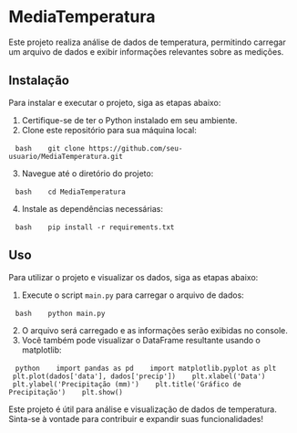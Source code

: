 # MediaTemperatura

Este projeto realiza análise de dados de temperatura, permitindo carregar um arquivo de dados e exibir informações relevantes sobre as medições.

## Instalação

Para instalar e executar o projeto, siga as etapas abaixo:

1. Certifique-se de ter o Python instalado em seu ambiente.
2. Clone este repositório para sua máquina local:

   ```bash
   git clone https://github.com/seu-usuario/MediaTemperatura.git
   ```

3. Navegue até o diretório do projeto:

   ```bash
   cd MediaTemperatura
   ```

4. Instale as dependências necessárias:

   ```bash
   pip install -r requirements.txt
   ```

## Uso

Para utilizar o projeto e visualizar os dados, siga as etapas abaixo:

1. Execute o script `main.py` para carregar o arquivo de dados:

   ```bash
   python main.py
   ```

2. O arquivo será carregado e as informações serão exibidas no console.
3. Você também pode visualizar o DataFrame resultante usando o matplotlib:

   `python
   import pandas as pd
   import matplotlib.pyplot as plt
   plt.plot(dados['data'], dados['precip'])
   plt.xlabel('Data')
   plt.ylabel('Precipitação (mm)')
   plt.title('Gráfico de Precipitação')
   plt.show()
   `

Este projeto é útil para análise e visualização de dados de temperatura. Sinta-se à vontade para contribuir e expandir suas funcionalidades!